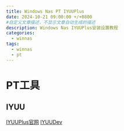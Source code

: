 ```yaml
---
title: Windows Nas PT IYUUPlus
date: 2024-10-21 09:00:00 +/+0800
#自定义文章描述，不显示文章自动生成的描述
description: Windows Nas IYUUPlus安装设置教程
categories:
  - winnas
tags:
  - winnas
  - pt
---
```


# PT工具
## IYUU
[IYUUPlus官网](https://www.iyuu.cn)
[IYUUDev](https://doc.iyuu.cn)
